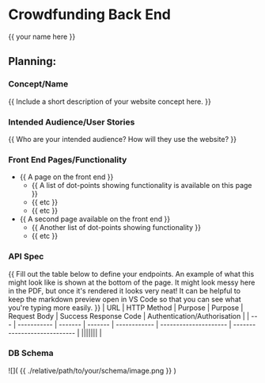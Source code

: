 # Crowdfunding Back End
{{ your name here }}

## Planning:
### Concept/Name
{{ Include a short description of your website concept here. }}

### Intended Audience/User Stories
{{ Who are your intended audience? How will they use the website? }}

### Front End Pages/Functionality
- {{ A page on the front end }}
    - {{ A list of dot-points showing functionality is available on this page }}
    - {{ etc }}
    - {{ etc }}
- {{ A second page available on the front end }}
    - {{ Another list of dot-points showing functionality }}
    - {{ etc }}

### API Spec
{{ Fill out the table below to define your endpoints. An example of what this
  might look like is shown at the bottom of the page.
It might look messy here in the PDF, but once it's rendered it looks very neat!
It can be helpful to keep the markdown preview open in VS Code so that you can
  see what you're typing more easily. }}
| URL | HTTP Method | Purpose | Purpose | Request Body | Success Response Code |
  Authentication/Authorisation |
| --- | ----------- | ------- | ------- | ------------ | --------------------- |
  ---------------------------- |
||||||| |

### DB Schema
![]( {{ ./relative/path/to/your/schema/image.png }} )
